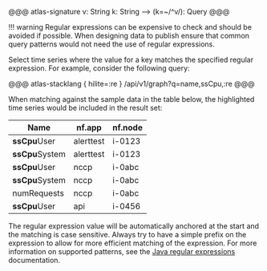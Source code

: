 @@@ atlas-signature
v: String
k: String
-->
(k=~/^v/): Query
@@@

!!! warning
    Regular expressions can be expensive to check and should be avoided if possible. When
    designing data to publish ensure that common query patterns would not need the use of
    regular expressions.

Select time series where the value for a key matches the specified regular expression.
For example, consider the following query:

@@@ atlas-stacklang { hilite=:re }
/api/v1/graph?q=name,ssCpu,:re
@@@

When matching against the sample data in the table below, the highlighted time series would be
included in the result set:

<table>
  <thead>
  <th>Name</th><th>nf.app</th><th>nf.node</th>
  </thead>
  <tbody>
  <tr class="atlas-hilite">
    <td><strong>ssCpu</strong>User</td>
    <td>alerttest</td>
    <td>i-0123</td>
  </tr><tr class="atlas-hilite">
    <td><strong>ssCpu</strong>System</td>
    <td>alerttest</td>
    <td>i-0123</td>
  </tr><tr class="atlas-hilite">
    <td><strong>ssCpu</strong>User</td>
    <td>nccp</td>
    <td>i-0abc</td>
  </tr><tr class="atlas-hilite">
    <td><strong>ssCpu</strong>System</td>
    <td>nccp</td>
    <td>i-0abc</td>
  </tr><tr>
    <td>numRequests</td>
    <td>nccp</td>
    <td>i-0abc</td>
  </tr><tr class="atlas-hilite">
    <td><strong>ssCpu</strong>User</td>
    <td>api</td>
    <td>i-0456</td>
  </tr>
  </tbody>
</table>

The regular expression value will be automatically anchored at the start and the matching is
case sensitive. Always try to have a simple prefix on the expression to allow for more efficient
matching of the expression. For more information on supported patterns, see the
[Java regular expressions] documentation.

[Java regular expressions]: https://docs.oracle.com/en/java/javase/17/docs/api/java.base/java/util/regex/Pattern.html
